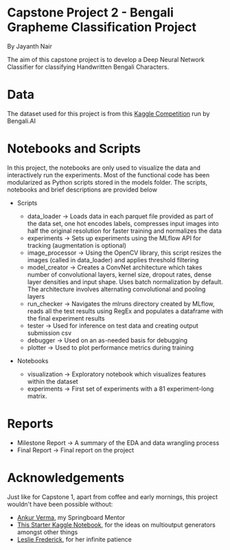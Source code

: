 # Capstone Project 2 - Bengali Grapheme Classification Project

By Jayanth Nair

The aim of this capstone project is to develop a Deep Neural Network Classifier for classifying Handwritten Bengali Characters. 

# Data
The dataset used for this project is from this [Kaggle Competition](https://www.kaggle.com/c/bengaliai-cv19) run by Bengali.AI

# Notebooks and Scripts
In this project, the notebooks are only used to visualize the data and interactively run the experiments. Most of the functional code has been modularized as Python scripts stored in the models folder. The scripts, notebooks and brief descriptions are provided below
  - Scripts
    - data_loader -> Loads data in each parquet file provided as part of the data set, one hot encodes labels, compresses input images into half the original resolution for faster training and normalizes the data
    - experiments -> Sets up experiments using the MLflow API for tracking (augmentation is optional)
    - image_processor -> Using the OpenCV library, this script resizes the images (called in data_loader) and applies threshold filtering
    - model_creator -> Creates a ConvNet architecture which takes number of convolutional layers, kernel size, dropout rates, dense layer densities and input shape.  Uses batch normalization by default. The architecture involves alternating convolutional and pooling layers
    - run_checker -> Navigates the mlruns directory created by MLflow, reads all the test results using RegEx and populates a dataframe with the final experiment results
    - tester -> Used for inference on test data and creating output submission csv 
    - debugger -> Used on an as-needed basis for debugging
    - plotter -> Used to plot performance metrics during training

  - Notebooks
    - visualization -> Exploratory notebook which visualizes features within the dataset
    - experiments -> First set of  experiments with a 81 experiment-long matrix. 


# Reports
  - Milestone Report -> A summary of the EDA and data wrangling process
  - Final Report -> Final report on the project

# Acknowledgements
Just like for Capstone 1, apart from coffee and early mornings, this project wouldn't have been possible without:
- [Ankur Verma](https://github.com/ankurv857), my Springboard Mentor
- [This Starter Kaggle Notebook](https://www.kaggle.com/kaushal2896/bengali-graphemes-starter-eda-multi-output-cnn), for the ideas on multioutput generators amongst other things
- [Leslie Frederick](https://github.com/lfrederick2106), for her infinite patience